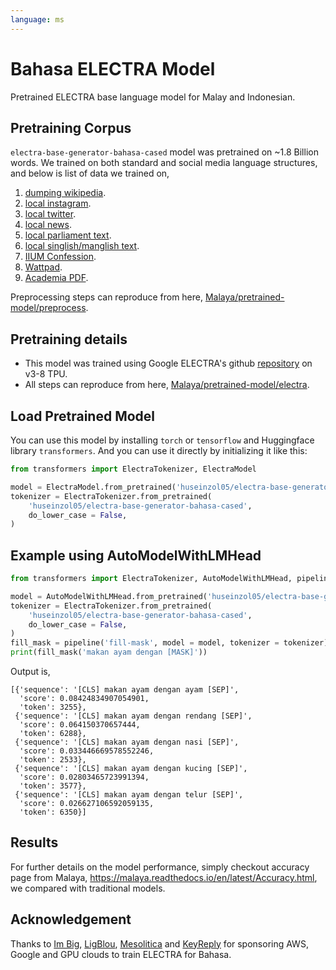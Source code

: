 ```yaml
---
language: ms
---
```


# Bahasa ELECTRA Model

Pretrained ELECTRA base language model for Malay and Indonesian. 

## Pretraining Corpus

`electra-base-generator-bahasa-cased` model was pretrained on ~1.8 Billion words. We trained on both standard and social media language structures, and below is list of data we trained on,

1. [dumping wikipedia](https://github.com/huseinzol05/Malaya-Dataset#wikipedia-1).
2. [local instagram](https://github.com/huseinzol05/Malaya-Dataset#instagram).
3. [local twitter](https://github.com/huseinzol05/Malaya-Dataset#twitter-1).
4. [local news](https://github.com/huseinzol05/Malaya-Dataset#public-news).
5. [local parliament text](https://github.com/huseinzol05/Malaya-Dataset#parliament).
6. [local singlish/manglish text](https://github.com/huseinzol05/Malaya-Dataset#singlish-text).
7. [IIUM Confession](https://github.com/huseinzol05/Malaya-Dataset#iium-confession).
8. [Wattpad](https://github.com/huseinzol05/Malaya-Dataset#wattpad).
9. [Academia PDF](https://github.com/huseinzol05/Malaya-Dataset#academia-pdf).

Preprocessing steps can reproduce from here, [Malaya/pretrained-model/preprocess](https://github.com/huseinzol05/Malaya/tree/master/pretrained-model/preprocess).

## Pretraining details

- This model was trained using Google ELECTRA's github [repository](https://github.com/google-research/electra) on v3-8 TPU.
- All steps can reproduce from here, [Malaya/pretrained-model/electra](https://github.com/huseinzol05/Malaya/tree/master/pretrained-model/electra).

## Load Pretrained Model

You can use this model by installing `torch` or `tensorflow` and Huggingface library `transformers`. And you can use it directly by initializing it like this:  

```python
from transformers import ElectraTokenizer, ElectraModel

model = ElectraModel.from_pretrained('huseinzol05/electra-base-generator-bahasa-cased')
tokenizer = ElectraTokenizer.from_pretrained(
    'huseinzol05/electra-base-generator-bahasa-cased',
    do_lower_case = False,
)
```

## Example using AutoModelWithLMHead

```python
from transformers import ElectraTokenizer, AutoModelWithLMHead, pipeline

model = AutoModelWithLMHead.from_pretrained('huseinzol05/electra-base-generator-bahasa-cased')
tokenizer = ElectraTokenizer.from_pretrained(
    'huseinzol05/electra-base-generator-bahasa-cased',
    do_lower_case = False,
)
fill_mask = pipeline('fill-mask', model = model, tokenizer = tokenizer)
print(fill_mask('makan ayam dengan [MASK]'))
```

Output is,

```text
[{'sequence': '[CLS] makan ayam dengan ayam [SEP]',
  'score': 0.08424834907054901,
  'token': 3255},
 {'sequence': '[CLS] makan ayam dengan rendang [SEP]',
  'score': 0.064150370657444,
  'token': 6288},
 {'sequence': '[CLS] makan ayam dengan nasi [SEP]',
  'score': 0.033446669578552246,
  'token': 2533},
 {'sequence': '[CLS] makan ayam dengan kucing [SEP]',
  'score': 0.02803465723991394,
  'token': 3577},
 {'sequence': '[CLS] makan ayam dengan telur [SEP]',
  'score': 0.026627106592059135,
  'token': 6350}]
```

## Results

For further details on the model performance, simply checkout accuracy page from Malaya, https://malaya.readthedocs.io/en/latest/Accuracy.html, we compared with traditional models.

## Acknowledgement

Thanks to [Im Big](https://www.facebook.com/imbigofficial/), [LigBlou](https://www.facebook.com/ligblou), [Mesolitica](https://mesolitica.com/) and [KeyReply](https://www.keyreply.com/) for sponsoring AWS, Google and GPU clouds to train ELECTRA for Bahasa. 


